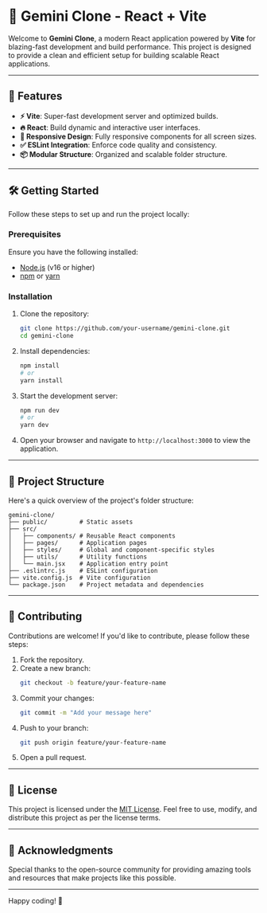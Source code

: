 # 🌟 Gemini Clone - React + Vite

Welcome to **Gemini Clone**, a modern React application powered by **Vite** for blazing-fast development and build performance. This project is designed to provide a clean and efficient setup for building scalable React applications.

---

## 🚀 Features

- **⚡ Vite**: Super-fast development server and optimized builds.
- **🔥 React**: Build dynamic and interactive user interfaces.
- **🎨 Responsive Design**: Fully responsive components for all screen sizes.
- **✅ ESLint Integration**: Enforce code quality and consistency.
- **📦 Modular Structure**: Organized and scalable folder structure.

---

## 🛠️ Getting Started

Follow these steps to set up and run the project locally:

### Prerequisites

Ensure you have the following installed:

- [Node.js](https://nodejs.org/) (v16 or higher)
- [npm](https://www.npmjs.com/) or [yarn](https://yarnpkg.com/)

### Installation

1. Clone the repository:
    ```bash
    git clone https://github.com/your-username/gemini-clone.git
    cd gemini-clone
    ```

2. Install dependencies:
    ```bash
    npm install
    # or
    yarn install
    ```

3. Start the development server:
    ```bash
    npm run dev
    # or
    yarn dev
    ```

4. Open your browser and navigate to `http://localhost:3000` to view the application.

---

## 📂 Project Structure

Here's a quick overview of the project's folder structure:

```
gemini-clone/
├── public/         # Static assets
├── src/
│   ├── components/ # Reusable React components
│   ├── pages/      # Application pages
│   ├── styles/     # Global and component-specific styles
│   ├── utils/      # Utility functions
│   └── main.jsx    # Application entry point
├── .eslintrc.js    # ESLint configuration
├── vite.config.js  # Vite configuration
└── package.json    # Project metadata and dependencies
```

---

## 🤝 Contributing

Contributions are welcome! If you'd like to contribute, please follow these steps:

1. Fork the repository.
2. Create a new branch:
    ```bash
    git checkout -b feature/your-feature-name
    ```
3. Commit your changes:
    ```bash
    git commit -m "Add your message here"
    ```
4. Push to your branch:
    ```bash
    git push origin feature/your-feature-name
    ```
5. Open a pull request.

---

## 📜 License

This project is licensed under the [MIT License](LICENSE). Feel free to use, modify, and distribute this project as per the license terms.

---

## 🌟 Acknowledgments

Special thanks to the open-source community for providing amazing tools and resources that make projects like this possible.

---

Happy coding! 🚀
